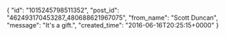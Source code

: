  {
   "id": "1015245798511352",
   "post_id": "462493170453287_480688621967075",
   "from_name": "Scott Duncan",
   "message": "It's a gift.",
   "created_time": "2016-06-16T20:25:15+0000"
 }
